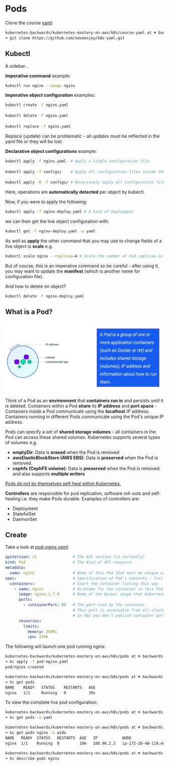 # Pods

Clone the course [yaml](https://github.com/naveenjoy/k8s-yaml):

```bash
kubernetes-backwards/kubernetes-mastery-on-aws/k8s/course-yaml at ☸️ backwards.k8s.local
➜ git clone https://github.com/naveenjoy/k8s-yaml.git
```

## Kubectl

A sidebar...

**Imperative command** example:

```bash
kubectl run nginx --image nginx
```

**Imperative object configuration** examples:

```bash
kubectl create -f nginx.yaml

kubectl delete -f nginx.yaml

kubectl replace -f nginx.yaml
```

Replace (update) can be problematic - all updates must be reflected in the yaml file or they will be lost.

**Declarative object configurations** example:

```bash
kubectl apply -f nginx.yaml  # Apply a single configuration file

kubectl apply -f configs/    # Apply all configuration files inside the directory

kubectl apply -R -f configs/ # Recursively apply all configuration files inside the directory
```

Here, operations are **automatically detected** per object by kubectl.

Now, if you were to apply the following:

```bash
kubectl apply -f nginx-deploy.yaml # A kind of Deployment
```

we can then get the live object configuration with:

```bash
kubectl get -f nginx-deploy.yaml -o yaml
```

As well as **apply** the other command that you may use to change fields of a live object is **scale** e.g.

```bash
kubectl scale nginx --replicas=4 # Scale the number of Pod replicas in a ReplicaSet
```

But of course, this is an imperative command so be careful - after using it, you may want to update the **manifest** (which is another name for configuration file).

And how to delete on object?

```bash
kubectl delete -f nginx-deploy.yaml
```

## What is a Pod?

![Pod](images/pod.png)

Think of a Pod as an **environment** that **containers run in** and persists until it is deleted. Containers within a Pod **share** its **IP address** and **port space** - Containers inside a Pod communicate using the **localhost** IP address. Containers running in different Pods communicate using the Pod's unique IP address.

Pods can specify a set of **shared storage volumes** - all containers in the Pod can access these shared volumes. Kubernetes supports several types of volumes e.g.

- **emptyDir**: Data is **erased** when the Pod is removed
- **awsElasticBlockStore (AWS EBS)**: Data is **preserved** when the Pod is removed.
- **cephfs (CephFS volume)**: Data is **preserved** when the Pod is removed and also supports **multiple writers**

<u>Pods do not by themselves self-heal within Kubernetes.</u>

**Controllers** are responsible for pod replication, software roll-outs and self-healing i.e. they make Pods durable. Examples of controllers are:

- Deployment
- StatefulSet
- DaemonSet

## Create

Take a look at [pod-nginx.yaml](../k8s/pods/pod-nginx.yaml):

```yaml
apiVersion: v1                # The API version (v1 currently)
kind: Pod                     # The Kind of API resource
metadata:       
  name: nginx                 # Name of this Pod that must be unique within the namespace
spec:                         # Specification of Pod's contents - list of containers to run
  containers:                 # Start the container listing this way
    - name: nginx             # Nickname for the container in this Pod. Must be unique.
      image: nginx:1.7.9      # Name of the Docker image that Kubernetes will pull.
      ports:
        - containerPort: 80   # The port used by the container.
                              # This port is accessible from all cluster nodes. 
                              # In k8s you don't publish container ports like you do in Docker. 
      resources:
        limits:
          memory: 256Mi
          cpu: 250m
```

The following will launch one pod running nginx:

```bash
kubernetes-backwards/kubernetes-mastery-on-aws/k8s/pods at ☸️ backwards.k8s.local
➜ kc apply -f pod-nginx.yaml
pod/nginx created
```

```bash
kubernetes-backwards/kubernetes-mastery-on-aws/k8s/pods at ☸️ backwards.k8s.local
➜ kc get pods
NAME    READY   STATUS    RESTARTS   AGE
nginx   1/1     Running   0          39s
```

To view the complete live pod configuration:

```bash
kubernetes-backwards/kubernetes-mastery-on-aws/k8s/pods at ☸️ backwards.k8s.local
➜ kc get pods -o yaml
```

```bash
kubernetes-backwards/kubernetes-mastery-on-aws/k8s/pods at ☸️ backwards.k8s.local
➜ kc get pods nginx -o wide
NAME   READY  STATUS   RESTARTS  AGE   IP           NODE
nginx  1/1    Running  0         10m   100.96.2.3   ip-172-20-48-119.eu-west-2.compute.internal
```

```bash
kubernetes-backwards/kubernetes-mastery-on-aws/k8s/pods at ☸️ backwards.k8s.local
➜ kc describe pods nginx
```

